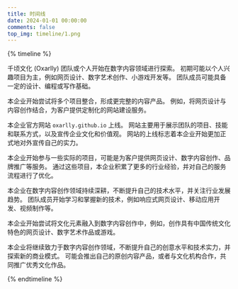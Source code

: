 ```yaml
---
title: 时间线
date: 2024-01-01 00:00:00
comments: false
top_img: timeline/1.png
---
```


{% timeline %}
<!-- timeline 早期 -->
千顷文化 (Oxarlly) 团队或个人开始在数字内容领域进行探索。 初期可能以个人兴趣项目为主，例如网页设计、数字艺术创作、小游戏开发等。 团队成员可能具备一定的设计、编程或写作基础。
<!-- endtimeline -->
<!-- timeline 发展期 -->
本企业开始尝试将多个项目整合，形成更完整的内容产品。 例如，将网页设计与内容创作结合，为客户提供定制化的网站建设服务。
<!-- endtimeline -->
<!-- timeline 网站上线 -->
本企业官方网站 `oxarlly.github.io` 上线。 网站主要用于展示团队的项目、技能和联系方式，以及宣传企业文化和价值观。 网站的上线标志着本企业开始更加正式地对外宣传自己的实力。
<!-- endtimeline -->
<!-- timeline 项目积累 -->
本企业开始参与一些实际的项目，可能是为客户提供网页设计、数字内容创作、品牌推广等服务。 通过这些项目，本企业积累了更多的行业经验，并对自己的服务流程进行了优化。
<!-- endtimeline -->
<!-- timeline 技术提升 -->
本企业在数字内容创作领域持续深耕，不断提升自己的技术水平，并关注行业发展趋势。 团队成员开始学习和掌握新的技术，例如响应式网页设计、移动应用开发、视频制作等。
<!-- endtimeline -->
<!-- timeline 内容创新 -->
本企业开始尝试将文化元素融入到数字内容创作中，例如，创作具有中国传统文化特色的网页设计、数字艺术作品或游戏。
<!-- endtimeline -->
<!-- timeline 未来展望 -->
本企业将继续致力于数字内容创作领域，不断提升自己的创意水平和技术实力，并探索新的商业模式。 可能会推出自己的原创内容产品，或者与文化机构合作，共同推广优秀文化作品。
<!-- endtimeline -->
{% endtimeline %}
